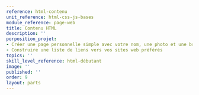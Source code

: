 ```yaml
---
reference: html-contenu
unit_reference: html-css-js-bases
module_reference: page-web
title: Contenu HTML
description: ''
porposition_projet:
- Créer une page personnelle simple avec votre nom, une photo et une brève présentation.
- Construire une liste de liens vers vos sites web préférés
topics: ''
skill_level_reference: html-débutant
image: ''
published: ''
order: 9
layout: parts
---
```

